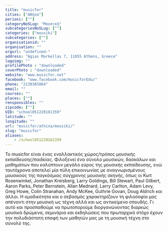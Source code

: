 ```yaml
---
title: "musicfor"
cities: ["Αθήνα"]
perioxi: [""]
categoryNoSLug: "Μουσική"
subcategoriesNoSLug: [""]
categories: ["mousiki"]
subcategories: [""]
organisationid: ""
organisation: ""
orgurl: "undefined-"
address: "Agias Markellas 7, 11855 Athens, Greece"
logoimg: ""
profilePhoto : "downloaded"
coverPhoto : "downloaded"
website: "www.musicfor.net"
facebook: "www.facebook.com/musicforEdu/"
phone: "2130385064"
email: ""
courses: ""
places: [""]
rensponsibles: ""
zipcode: [""]
UID: "school051220181359"
latitude: ""
longitude: ""
url: "musicfor/athina/mousiki/"
slug: "musicfor"
aliases:
    - /school051220181359
---
```





Το musicfor είναι ένας εναλλακτικός χώρος/τρόπος μουσικής εκπαίδευσης/παιδείας. Φιλοξενεί ένα σύνολο μουσικών, δασκάλων και μαθημάτων που καλύπτουν μεγάλο εύρος της μουσικής εκπαίδευσης, ενώ ταυτόχρονα αποτελεί μία πύλη επικοινωνίας με αναγνωρισμένους μουσικούς της παγκόσμιας σύγχρονης μουσικής σκηνής, όπως οι Kurt Rosenwinkel, Jonathan Kreisberg, Larry Goldings, Bill Stewart, Paul Gilbert, Aaron Parks, Peter Bernstein, Allan Mednard, Larry Carlton, Adam Levy, Greg Howe, Colin Stranahan, Andy McKee, Guthrie Govan, Doug Aldrich και άλλοι. Η ομαδικότητα και ο σεβασμός χαρακτηρίζουν τη φιλοσοφία μας απέναντι στην μουσική ως τέχνη αλλά και ως αντικείμενο σπουδής. Γι αυτό και προσπαθούμε να πρωτοπορούμε διοργανώνοντας διαρκώς μουσικά δρώμενα, σεμινάρια και εκδηλώσεις που πρωταρχικό στόχο έχουν την πολυδιάστατη επαφή των μαθητών μας με τη μουσική τέχνη στο σύνολό της.